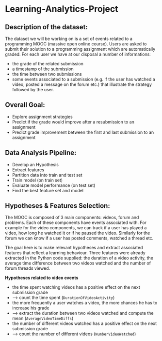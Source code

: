 # Learning-Analytics-Project

## Description of the dataset:
The dataset we will be working on is a set of events related to a programming MOOC (massive open online course). Users are asked to submit their solution to a programming assignment which are automatically graded. For each user we have at our disposal a number of informations:
* the grade of the related submission
* a timestamp of the submission
* the time between two submissions
* some events associated to a submission (e.g. if the user has watched a video, posted a message on the forum etc.) that illustrate the strategy followed by the user.


## Overall Goal:
* Explore assignment strategies
* Predict if the grade would improve after a resubmission to an assignment
* Predict grade improvement between the first and last submission to an assignment 

## Data Analysis Pipeline:
* Develop an Hypothesis
* Extract features
* Partition data into train and test set
* Train model (on train set)
* Evaluate model performance (on test set)
* Find the best feature set and model

## Hypotheses & Features Selection:
The MOOC is composed of 3 main components: videos, forum and problems. Each of these components have events associated with.
For example for the video components, we can track if a user has played a video, how long he watched it or if he paused the video. Similarly for the forum we can know if a user has posted comments, watched a thread etc.
 
 The goal here is to make relevant hypotheses and extract associated features that reflect a learning behaviour. Three features were already extracted in the Python code supplied: the duration of a video activity, the average time difference between two videos watched and the number of forum threads viewed.
 
 __Hypotheses related to video events__
* the time spent watching videos has a positive effect on the next submission grade
 * --> count the time spent (`DurationOfVideoActivity`)
* the more frequently a user watches a video, the more chances he has to increase his grade
 * --> extract the duration between two videos watched and compute the mean (`AverageVideoTimeDiffs`)
* the number of different videos watched has a positive effect on the next submission grade
 * --> count the number of different videos (`NumberVideoWatched`)
